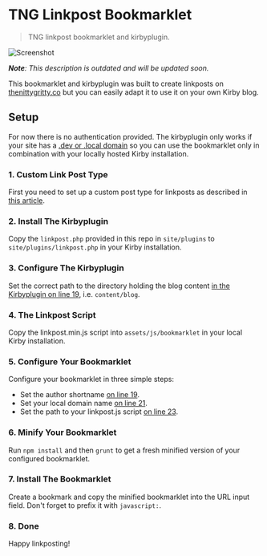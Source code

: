 # TNG Linkpost Bookmarklet

> TNG linkpost bookmarklet and kirbyplugin.

![Screenshot](https://raw.github.com/thenittygritty/linkpost-bookmarklet/master/screenshot.png)


_**Note**: This description is outdated and will be updated soon._

This bookmarklet and kirbyplugin was built to create linkposts on [thenittygritty.co](http://thenittygritty.co) but you can easily adapt it to use it on your own Kirby blog.

## Setup
For now there is no authentication provided. The kirbyplugin only works if your site has a [.dev or .local domain](https://github.com/thenittygritty/linkpost-bookmarklet/blob/master/site/plugins/linkpost.php#L10-14) so you can use the bookmarklet only in combination with your locally hosted Kirby installation.

### 1. Custom Link Post Type
First you need to set up a custom post type for linkposts as described in [this article](http://getkirby.com/blog/custom-post-types).

### 2. Install The Kirbyplugin
Copy the `linkpost.php` provided in this repo in `site/plugins` to `site/plugins/linkpost.php` in your Kirby installation.
 
### 3. Configure The Kirbyplugin
Set the correct path to the directory holding the blog content [in the Kirbyplugin on line 19](https://github.com/thenittygritty/linkpost-bookmarklet/blob/master/site/plugins/linkpost.php#L19), i.e. `content/blog`.

### 4. The Linkpost Script
Copy the linkpost.min.js script into `assets/js/bookmarklet` in your local Kirby installation.

### 5. Configure Your Bookmarklet
Configure your bookmarklet in three simple steps:

* Set the author shortname [on line 19](https://github.com/thenittygritty/linkpost-bookmarklet/blob/master/assets/js/bookmarklet/bookmarklet.js#L19). 
* Set your local domain name [on line 21](https://github.com/thenittygritty/linkpost-bookmarklet/blob/master/assets/js/bookmarklet/bookmarklet.js#L21).
* Set the path to your linkpost.js script [on line 23](https://github.com/thenittygritty/linkpost-bookmarklet/blob/master/assets/js/bookmarklet/bookmarklet.js#L21).

### 6. Minify Your Bookmarklet
Run `npm install` and then `grunt` to get a fresh minified version of your configured bookmarklet.

### 7. Install The Bookmarklet
Create a bookmark and copy the minified bookmarklet into the URL input field. Don't forget to prefix it with `javascript:`.

### 8. Done
Happy linkposting!







